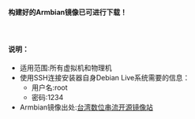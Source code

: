 #### 构建好的Armbian镜像已可进行下载！
&nbsp;
#### 说明：
- 适用范围:所有虚拟机和物理机
- 使用SSH连接安装器自身Debian Live系统需要的信息：
  - 用户名:root
  - 密码:1234
- Armbian镜像出处:[台湾数位串流开源镜像站](https://mirror.twds.com.tw/armbian-dl/uefi-x86/archive/)
